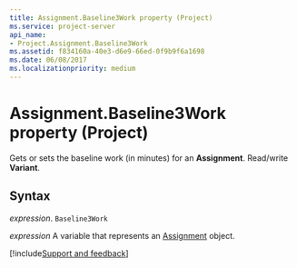 ```yaml
---
title: Assignment.Baseline3Work property (Project)
ms.service: project-server
api_name:
- Project.Assignment.Baseline3Work
ms.assetid: f834160a-40e3-d6e9-66ed-0f9b9f6a1698
ms.date: 06/08/2017
ms.localizationpriority: medium
---
```



# Assignment.Baseline3Work property (Project)

Gets or sets the baseline work (in minutes) for an **Assignment**. Read/write **Variant**.


## Syntax

_expression_. `Baseline3Work`

_expression_ A variable that represents an [Assignment](./Project.Assignment.md) object.

[!include[Support and feedback](~/includes/feedback-boilerplate.md)]